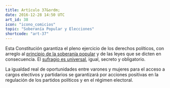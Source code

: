 ```yaml
---
title: Artículo 37&ordm;
date: 2016-12-28 14:50 UTC
art_id: 38
icon: "icono_comicios"
topic: "Soberanía Popular y Elecciones"
shortcode: "art-37"
---
```

Esta Constitución garantiza el pleno ejercicio de los derechos políticos, con arreglo al [principio de la soberanía popular](http://es.wikipedia.org/wiki/Soberan%C3%ADa_popular) y de las leyes que se dicten en consecuencia. El [sufragio es universal](http://es.wikipedia.org/wiki/Sufragio_universal), igual, secreto y obligatorio.

La igualdad real de oportunidades entre varones y mujeres para el acceso a cargos electivos y partidarios se garantizará por acciones positivas en la regulación de los partidos políticos y en el régimen electoral.
